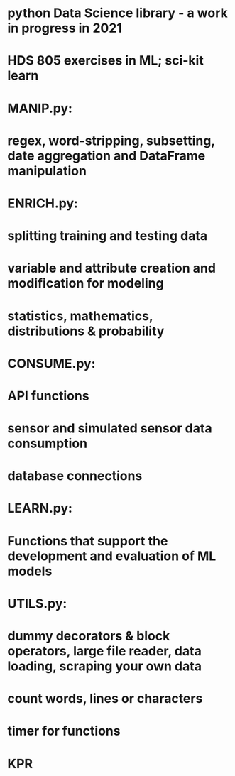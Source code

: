 # python Data Science library - a work in progress in 2021
#
# HDS 805 exercises in ML; sci-kit learn
#
#  MANIP.py:
#  regex, word-stripping, subsetting, date aggregation and DataFrame manipulation
#
#  ENRICH.py:
#  splitting training and testing data
#  variable and attribute creation and modification for modeling
#  statistics, mathematics, distributions & probability
#  
#  CONSUME.py:
#  API functions
#  sensor and simulated sensor data consumption
#  database connections
#  
#  LEARN.py:
#  Functions that support the development and evaluation of ML models
#
#  UTILS.py:
#  dummy decorators & block operators, large file reader, data loading, scraping your own data
#  count words, lines or characters
#  timer for functions
#
# KPR
